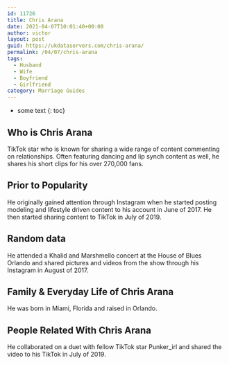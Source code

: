 ```yaml
---
id: 11726
title: Chris Arana
date: 2021-04-07T10:01:40+00:00
author: victor
layout: post
guid: https://ukdataservers.com/chris-arana/
permalink: /04/07/chris-arana
tags:
  - Husband
  - Wife
  - Boyfriend
  - Girlfriend
category: Marriage Guides
---
```


* some text
{: toc}


## Who is Chris Arana



TikTok star who is known for sharing a wide range of content commenting on relationships. Often featuring dancing and lip synch content as well, he shares his short clips for his over 270,000 fans. 

                
                
                
## Prior to Popularity



He originally gained attention through Instagram when he started posting modeling and lifestyle driven content to his account in June of 2017. He then started sharing content to TikTok in July of 2019. 

                
                
                
## Random data



He attended a Khalid and Marshmello concert at the House of Blues Orlando and shared pictures and videos from the show through his Instagram in August of 2017. 

                
                
                
## Family & Everyday Life of Chris Arana



He was born in Miami, Florida and raised in Orlando. 

                
                
                
## People Related With Chris Arana



He collaborated on a duet with fellow TikTok star Punker_irl and shared the video to his TikTok in July of 2019. 

                
              
            
          
          
          
